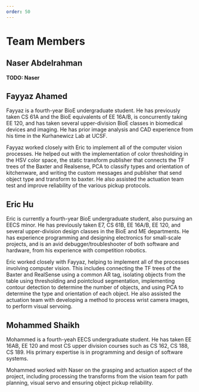 ```yaml
---
order: 50
---
```


# Team Members

## Naser Abdelrahman

**TODO: Naser**

## Fayyaz Ahamed

Fayyaz is a fourth-year BioE undergraduate student. He has previously taken CS 61A and the BioE equivalents of EE 16A/B, is concurrently taking EE 120, and has taken several upper-division BioE classes in biomedical devices and imaging. He has prior image analysis and CAD experience from his time in the Kurhanewicz Lab at UCSF.

Fayyaz worked closely with Eric to implement all of the computer vision processes. He helped out with the implementation of color thresholding in the HSV color space, the static transform publisher that connects the TF trees of the Baxter and Realsense, PCA to classify types and orientation of kitchenware, and writing the custom messages and publisher that send object type and transform to baxter. He also assisted the actuation team test and improve reliability of the various pickup protocols.

## Eric Hu

Eric is currently a fourth-year BioE undergraduate student, also pursuing an EECS minor. He has previously taken E7, CS 61B, EE 16A/B, EE 120, and several upper-division design classes in the BioE and ME departments. He has experience programming and designing electronics for small-scale projects, and is an avid debugger/troubleshooter of both software and hardware, from his experience with competition robotics.

Eric worked closely with Fayyaz, helping to implement all of the processes involving computer vision. This includes connecting the TF trees of the Baxter and RealSense using a common AR tag, isolating objects from the table using thresholding and pointcloud segmentation, implementing contour detection to determine the number of objects, and using PCA to determine the type and orientation of each object. He also assisted the actuation team with developing a method to process wrist camera images, to perform visual servoing.

## Mohammed Shaikh

Mohammed is a fourth-yeah EECS undergraduate student. He has taken EE 16AB, EE 120 and most CS upper division courses such as CS 162, CS 188, CS 189. His primary expertise is in programming and design of software systems.

Mohammed worked with Naser on the grasping and actuation aspect of the project, including processing the transforms from the vision team for path planning, visual servo and ensuring object pickup reliability.
